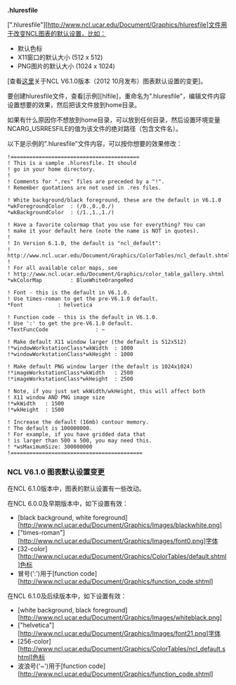 **.hluresfile**

[".hluresfile"][http://www.ncl.ucar.edu/Document/Graphics/hluresfile]文件用于改变NCL图表的默认设置，比如：

* 默认色标
* X11窗口的默认大小 (512 x 512)
* PNG图片的默认大小 (1024 x 1024)

[查看[这里](#jump)关于NCL V6.1.0版本（2012 10月发布）图表默认设置的变更]。

要创建hluresfile文件，查看[示例][hlfile]，重命名为".hluresfile"，编辑文件内容设置想要的效果，然后把该文件放到home目录。

如果有什么原因你不想放到home目录，可以放到任何目录，然后设置环境变量NCARG_USRRESFILE的值为该文件的绝对路径（包含文件名）。

以下是示例的".hluresfile"文件内容，可以按你想要的效果修改：

```
!=========================================
! This is a sample .hluresfile. It should
! go in your home directory.
!
! Comments for ".res" files are preceded by a "!".
! Remember quotations are not used in .res files.

! White background/black foreground, these are the default in V6.1.0
*wkForegroundColor  : (/0.,0.,0./)
*wkBackgroundColor  : (/1.,1.,1./)

! Have a favorite colormap that you use for everything? You can
! make it your default here (note the name is NOT in quotes).
!
! In Version 6.1.0, the default is "ncl_default":
! http://www.ncl.ucar.edu/Document/Graphics/ColorTables/ncl_default.shtml
!
! For all available color maps, see 
! http://www.ncl.ucar.edu/Document/Graphics/color_table_gallery.shtml
*wkColorMap         : BlueWhiteOrangeRed

! Font - this is the default in V6.1.0. 
! Use times-roman to get the pre-V6.1.0 default.
*Font           : helvetica 

! Function code - this is the default in V6.1.0. 
! Use ':' to get the pre-V6.1.0 default.
*TextFuncCode               : ~     
 
! Make default X11 window larger (the default is 512x512)
!*windowWorkstationClass*wkWidth  : 1000
!*windowWorkstationClass*wkHeight : 1000

! Make default PNG window larger (the default is 1024x1024)
!*imageWorkstationClass*wkWidth   : 2500
!*imageWorkstationClass*wkHeight  : 2500

! Note, if you just set wkWidth/wkHeight, this will affect both
! X11 window AND PNG image size
!*wkWidth   : 1500
!*wkHeight  : 1500

! Increase the default (16mb) contour memory.
! The default is 100000000.
! For example, if you have gridded data that
! is larger than 500 x 500, you may need this.
! *wsMaximumSize: 300000000
!==========================================
```

### <a id="jump"></a>

### **NCL V6.1.0 图表默认设置变更**

在NCL 6.1.0版本中，图表的默认设置有一些改动。

在NCL 6.0.0及早期版本中，如下设置有效：

* [black background, white foreground][http://www.ncl.ucar.edu/Document/Graphics/Images/blackwhite.png]
* ["times-roman"][http://www.ncl.ucar.edu/Document/Graphics/Images/font0.png]字体
* [32-color][http://www.ncl.ucar.edu/Document/Graphics/ColorTables/default.shtml]色标
* 冒号(':')用于[function code][http://www.ncl.ucar.edu/Document/Graphics/function_code.shtml]

在NCL 6.1.0及后续版本中，如下设置有效：

* [white background, black foreground][http://www.ncl.ucar.edu/Document/Graphics/Images/whiteblack.png]
* ["helvetica"][http://www.ncl.ucar.edu/Document/Graphics/Images/font21.png]字体
* [256-color][http://www.ncl.ucar.edu/Document/Graphics/ColorTables/ncl_default.shtml]色标
* 波浪号('~')用于[function code][http://www.ncl.ucar.edu/Document/Graphics/function_code.shtml]